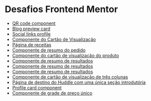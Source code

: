 <body>
    <h1>Desafios Frontend Mentor</h1>
     <ul>
        <li><a href ="https://thiagotelheiro.github.io/desafios-frontend-mentor/qr-code-component/index.html">QR code component</a></li>
        <li><a href ="https://thiagotelheiro.github.io/desafios-frontend-mentor/blog-preview-card/index.html">Blog preview card</a></li>
        <li><a href ="https://thiagotelheiro.github.io/desafios-frontend-mentor/social-links-profile/index.html">Social links profile</a></li>
        <li><a href ="https://thiagotelheiro.github.io/desafios-frontend-mentor/componente-do-cart%C3%A3o-de-visualiza%C3%A7%C3%A3o-nft/index.html">Componente do Cartão de Visualização</a></li>
        <li><a href = "https://thiagotelheiro.github.io/desafios-frontend-mentor/pagina-de-receitas/index.html"> Página de receitas</a></li>
        <li><a href = "https://thiagotelheiro.github.io/desafios-frontend-mentor/order-summary-component/index.html#"> Componente de resumo do pedido</a></li>
        <li><a href = "https://thiagotelheiro.github.io/desafios-frontend-mentor/product-preview-card-component/index.html"> Componente do cartão de visualização do produto </a></li>
        <li><a href = "https://thiagotelheiro.github.io/desafios-frontend-mentor/results-summary-component/index.html"> Componente de resumo de resultados </a></li>
        <li><a href = "https://thiagotelheiro.github.io/desafios-frontend-mentor/results-summary-component/index.html"> Componente de resumo de resultados </a></li>
        <li><a href = "https://thiagotelheiro.github.io/desafios-frontend-mentor/results-summary-component/index.html"> Componente de resumo de resultados </a></li>
        <li><a href = "https://thiagotelheiro.github.io/desafios-frontend-mentor/3-column-preview-card-component/index.html"> Componente de cartão de visualização de três colunas </a></li>
        <li><a href="https://thiagotelheiro.github.io/desafios-frontend-mentor/huddle-landing-page-with-a-single-introductory-section/index.html"> Página de destino do Huddle com uma única seção introdutória </a></li>
        <li><a href="https://thiagotelheiro.github.io/desafios-frontend-mentor/profile-card-component/index.html"> Profile card component </a></li>
        <li><a href="https://thiagotelheiro.github.io/desafios-frontend-mentor/single-price-grid-component/index.html"> Componente de grade de preço único </a></li>
    </ul>
</body>
</html>

